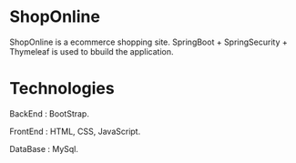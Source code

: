 # ShopOnline
ShopOnline is a ecommerce shopping site. SpringBoot + SpringSecurity + Thymeleaf is used to bbuild the application.
# Technologies
BackEnd : BootStrap.

FrontEnd : HTML, CSS, JavaScript.

DataBase : MySql.
